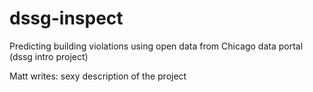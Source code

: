 # dssg-inspect
Predicting building violations using open data from Chicago data portal (dssg intro project)

Matt writes: sexy description of the project

